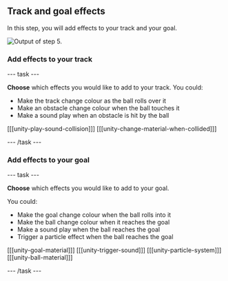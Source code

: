 ##  Track and goal effects

In this step, you will add effects to your track and your goal. 

![Output of step 5.](images/output5.png)

### Add effects to your track

--- task ---

**Choose** which effects you would like to add to your track. You could:
+ Make the track change colour as the ball rolls over it
+ Make an obstacle change colour when the ball touches it
+ Make a sound play when an obstacle is hit by the ball

[[[unity-play-sound-collision]]]
[[[unity-change-material-when-collided]]]

--- /task ---


### Add effects to your goal

--- task ---

**Choose** which effects you would like to add to your goal. 

You could:
+ Make the goal change colour when the ball rolls into it
+ Make the ball change colour when it reaches the goal
+ Make a sound play when the ball reaches the goal
+ Trigger a particle effect when the ball reaches the goal

[[[unity-goal-material]]]
[[[unity-trigger-sound]]]
[[[unity-particle-system]]]
[[[unity-ball-material]]]

--- /task ---